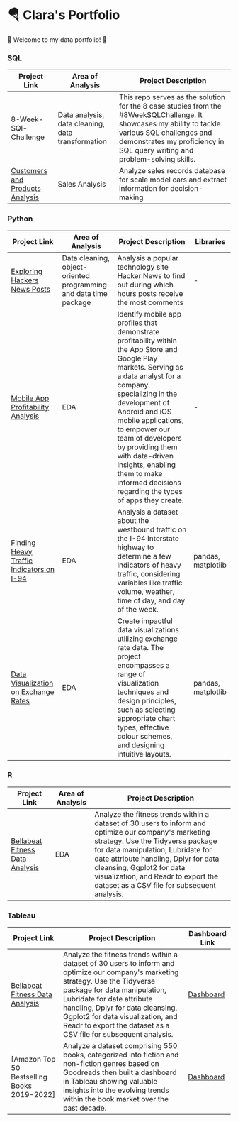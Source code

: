 # 🪂 Clara's Portfolio
🔆 Welcome to my data portfolio! 🔆


### SQL
Project Link|	Area of Analysis|	Project Description
--- | --- | ---|
8-Week-SQl-Challenge | Data analysis, data cleaning, data transformation |This repo serves as the solution for the 8 case studies from the #8WeekSQLChallenge. It showcases my ability to tackle various SQL challenges and demonstrates my proficiency in SQL query writing and problem-solving skills.
[Customers and Products Analysis](https://github.com/bachbaongan/Portfolio_Data/tree/main/SQL/CPA) | Sales Analysis | Analyze sales records database for scale model cars and extract information for decision-making

### Python 
Project Link|	Area of Analysis|	Project Description| Libraries
--- | --- | ---|---
[Exploring Hackers News Posts](https://github.com/bachbaongan/Portfolio_Data/blob/main/Python/Project%20-%20Exploring%20Hacker%20News%20Posts.ipynb)|Data cleaning, object-oriented programming and data time package|Analysis a popular technology site Hacker News to find out during which hours posts receive the most comments|-
[Mobile App Profitability Analysis](https://github.com/bachbaongan/Portfolio_Data/blob/main/Python/Project%20Mobile%20App%20Data.ipynb)|EDA	|Identify mobile app profiles that demonstrate profitability within the App Store and Google Play markets. Serving as a data analyst for a company specializing in the development of Android and iOS mobile applications, to empower our team of developers by providing them with data-driven insights, enabling them to make informed decisions regarding the types of apps they create.|-
[Finding Heavy Traffic Indicators on I-94](https://github.com/bachbaongan/Portfolio_Data/blob/main/Python/Finding%20Heavy%20Traffic%20Indicators%20on%20I-94.ipynb) |	EDA	|Analysis a dataset about the westbound traffic on the I-94 Interstate highway to determine a few indicators of heavy traffic, considering variables like traffic volume, weather, time of day, and day of the week.|	pandas, matplotlib
[Data Visualization on Exchange Rates](https://github.com/bachbaongan/Portfolio_Data/blob/main/Python/Project%20-%20Data%20Visualization%20on%20Exchange%20Rates.ipynb)|	EDA|	Create impactful data visualizations utilizing exchange rate data. The project encompasses a range of visualization techniques and design principles, such as selecting appropriate chart types, effective colour schemes, and designing intuitive layouts.	|pandas, matplotlib




### R
Project Link|	Area of Analysis|	Project Description
--- | --- | ---
[Bellabeat Fitness Data Analysis](https://github.com/bachbaongan/Google_Data_Analytics_Bellabeat_Casestudy) | EDA | Analyze the fitness trends within a dataset of 30 users to inform and optimize our company's marketing strategy. Use the Tidyverse package for data manipulation, Lubridate for date attribute handling, Dplyr for data cleansing, Ggplot2 for data visualization, and Readr to export the dataset as a CSV file for subsequent analysis.
### Tableau
Project Link |Project Description |	Dashboard Link
--- | --- | ---|
[Bellabeat Fitness Data Analysis](https://github.com/bachbaongan/Google_Data_Analytics_Bellabeat_Casestudy) | Analyze the fitness trends within a dataset of 30 users to inform and optimize our company's marketing strategy. Use the Tidyverse package for data manipulation, Lubridate for date attribute handling, Dplyr for data cleansing, Ggplot2 for data visualization, and Readr to export the dataset as a CSV file for subsequent analysis. |[Dashboard](https://public.tableau.com/app/profile/clara.bach/viz/BellabeatCaseStudy_16964524098930/Dashboard1)
[Amazon Top 50 Bestselling Books 2019-2022]|Analyze a dataset comprising 550 books, categorized into fiction and non-fiction genres based on Goodreads then built a dashboard in Tableau showing valuable insights into the evolving trends within the book market over the past decade.|[Dashboard](https://public.tableau.com/app/profile/clara.bach/viz/AmazonTop50Bestsellingbooks2009-2022/Dashboard1)
